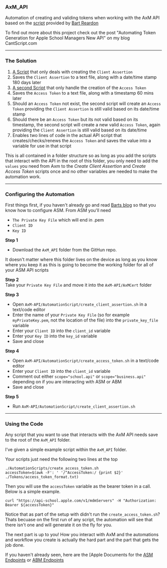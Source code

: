 ### AxM_API
Automation of creating and validing tokens when working with the AxM API based on the [script](https://github.com/bartreardon/macscripts/blob/master/create_client_assertion.sh) provided by [Bart Reardon](https://github.com/bartreardon)

To find out more about this project check out the post "Automating Token Generation for Apple School Managers New API" on my blog CantScript.com

-----
### The Solution
1. [A Script](https://github.com/cantscript/AxM_API/blob/main/AxM_API/AutomationScripts/create_client_assertion.sh) that only deals with creating the `Client Assertion`
2. Saves the `Client Assertion` to a text file, along with a date/time stamp 180 days later
3. [A second Script](https://github.com/cantscript/AxM_API/blob/main/AxM_API/AutomationScripts/create_access_token.sh) that only handle the creation of the `Access Token`
4. Saves the `Access Token` to a text file, along with a timestamp 60 mins later
5. Should an `Access Token` not exist, the second script will create an `Access Token` providing the  `Client Assertion` is still valid based on its date/time stamp 
6. Should there be an `Access Token` but its not valid based on its timestamp, the second script will create a new valid `Access Token`, again providing the `Client Assertion` is still valid based on its date/time
7. Enables two lines of code in the actual API script that creates/checks/renews the `Access Token` and saves the value into a variable for use in that script

This is all contained in a folder structure so as long as you add the scripts that interact with the API in the root of this folder, you only need to add the `values` you need from Axm to the _Create Client Assertion_ and _Create Access Token_ scripts once and no other variables are needed to make the automation work.  

-----
### Configuring the Automation
First things first, if you haven't already go and read [Barts blog](https://bartreardon.github.io/2025/06/11/using-the-new-api-for-apple-business-school-manager.html) so that you know how to configure ASM. From ASM you'll need
* `The Private Key File` which will end in .pem <br>
* `Client ID` <br>
* `Key ID`

**Step 1** <br>
* Download the `AxM_API` folder from the GitHun repo.

It doesn't matter where this folder lives on the device as long as you know where you keep it as this is going to become the working folder for all of your ASM API scripts

**Step 2** <br>
Take your `Private Key File` and move it into the `AxM-API/AxMCert` folder

**Step 3** <br>
* Open `AxM-API/AutomationScript/create_client_assertion.sh` in a text/code editor <br>
* Enter the name of your `Private Key File` (so for example `myPrivateKey.pem`, not the location of the file) into the `private_key_file` variable <br>
* Enter your `Client ID` into the `client_id` variable <br>
* Enter your `Key ID` into the `key_id` variable <br>
* Save and close

**Step 4** <br>
* Open `AxM-API/AutomationScript/create_access_token.sh` in a text/code editor <br>
* Enter your `Client ID` into the `client_id` variable <br>
* Comment out either `scope="school.api"` or `scope="business.api"` depending on if you are interacting with ASM or ABM <br>
* Save and close

**Step 5** <br>
* Run `AxM-API/AutomationScript/create_client_assertion.sh`

-----
### Using the Code

Any script that you want to use that interacts with the AxM API needs save to the root of the `AxM_API` folder. 

I've given a simple example script within the `AxM_API` folder. 

Your scripts just need the following two lines at the top

~~~
./AutomationScripts/create_access_token.sh
accessToken=$(awk -F': ' '/^AccessToken:/ {print $2}' ./Tokens/access_token_format.txt)
~~~

Then you will use the `accessToken` variable as the bearer token in a call. Below is a simple example. 

~~~
curl "https://api-school.apple.com/v1/mdmServers" -H "Authorization: Bearer ${accessToken}"
~~~

Notice that as part of the setup with didn't run the `create_access_token.sh`? Thats becuase on the first run of any script, the automation will see that there isn't one and will generate it on the fly for you.  

The next part is up to you! How you interact with AxM and the automations and workflow you create is actually the hard part and the part that gets the job done. 

If you haven't already seen, here are the [Apple Documents for the [ASM Endpoints](https://developer.apple.com/documentation/appleschoolmanagerapi) or [ABM Endpoints](https://developer.apple.com/documentation/applebusinessmanagerapi)

